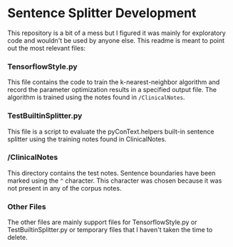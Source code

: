 # Sentence Splitter Development


This repository is a bit of a mess but I figured it was mainly for exploratory code and wouldn't be used by anyone else. This readme is meant to point out the most relevant files:

### TensorflowStyle.py
This file contains the code to train the k-nearest-neighbor algorithm and record the parameter optimization results in a specified output file. The algorithm is trained using the notes found in `/ClinicalNotes`.

### TestBuiltinSplitter.py
This file is a script to evaluate the pyConText.helpers built-in sentence splitter using the training notes found in ClinicalNotes.

### /ClinicalNotes
This directory contains the test notes. Sentence boundaries have been marked using the `^` character. This character was chosen because it was not present in any of the corpus notes.

### Other Files
The other files are mainly support files for TensorflowStyle.py or TestBuiltinSplitter.py or temporary files that I haven't taken the time to delete.


